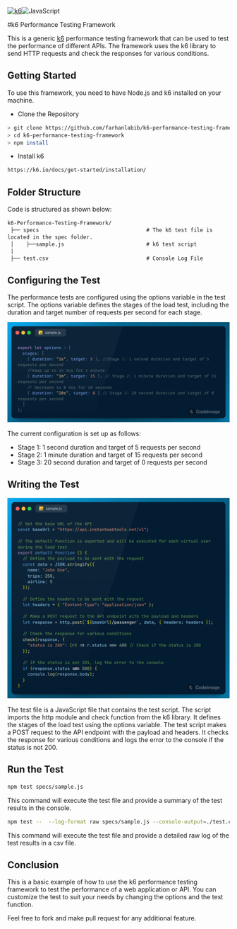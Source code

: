 [![k6](https://img.shields.io/badge/k6-7D64FF.svg?style=for-the-badge&logo=k6&logoColor=white)](https://github.com/grafana/k6)![JavaScript](https://img.shields.io/badge/JavaScript-F7DF1E.svg?style=for-the-badge&logo=JavaScript&logoColor=black)

#k6 Performance Testing Framework

This is a generic [k6](https://k6.io/) performance testing framework that can be used to test the performance of different APIs. The framework uses the k6 library to send HTTP requests and check the responses for various conditions.

## Getting Started

To use this framework, you need to have Node.js and k6 installed on your machine.

- Clone the Repository

```bash
> git clone https://github.com/farhanlabib/k6-performance-testing-framework.git
> cd k6-performance-testing-framework
> npm install
```

- Install k6

```bash
https://k6.io/docs/get-started/installation/
```
## Folder Structure

Code is structured as shown below:

```
k6-Performance-Testing-Framework/
 ├── specs                                  # The k6 test file is located in the spec folder.
 │    ├──sample.js                          # k6 test script
 |
 ├── test.csv                               # Console Log File
```
## Configuring the Test

The performance tests are configured using the options variable in the test script. The options variable defines the stages of the load test, including the duration and target number of requests per second for each stage.

![](./images/1.png)

The current configuration is set up as follows:

- Stage 1: 1 second duration and target of 5 requests per second
- Stage 2: 1 minute duration and target of 15 requests per second
- Stage 3: 20 second duration and target of 0 requests per second

## Writing the Test

![](./images/2.png)

The test file is a JavaScript file that contains the test script. The script imports the http module and check function from the k6 library. It defines the stages of the load test using the options variable. The test script makes a POST request to the API endpoint with the payload and headers. It checks the response for various conditions and logs the error to the console if the status is not 200.

## Run the Test

```bash
npm test specs/sample.js
```
This command will execute the test file and provide a summary of the test results in the console.

```bash
npm test --  --log-format raw specs/sample.js --console-output=./test.csv
```
This command will execute the test file and provide a detailed raw log of the test results in a csv file.
## Conclusion

This is a basic example of how to use the k6 performance testing framework to test the performance of a web application or API. You can customize the test to suit your needs by changing the options and the test function.

Feel free to fork and make pull request for any additional feature.

